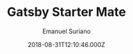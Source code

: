 ---
title: Gatsby Starter Mate
github: https://github.com/EmaSuriano/gatsby-starter-mate
demo: https://gatsby-starter-mate.netlify.app/
author: Emanuel Suriano
ssg:
  - Gatsby
cms:
  - Contentful
date: 2018-08-31T12:10:46.000Z
description: A portfolio starter for Gatsby integrated with Contentful CMS.
draft: true
publish_date: '2018-08-31T12:10:46Z'
update_date: '2022-09-01T01:23:31Z'
github_star: 530
github_fork: 165
---